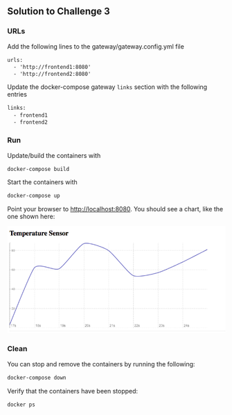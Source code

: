 ## Solution to Challenge 3

### URLs

Add the following lines to the gateway/gateway.config.yml file
```
urls:
  - 'http://frontend1:8080'
  - 'http://frontend2:8080'
```

Update the docker-compose gateway `links` section with the following entries
```sh
links:
  - frontend1
  - frontend2
```

### Run

Update/build the containers with
```sh
docker-compose build
```

Start the containers with
```sh
docker-compose up
```

Point your browser to [http://localhost:8080](). You should see a chart, like the one shown here:

![image](../images/frontend.png)


### Clean

You can stop and remove the containers by running the following:

```sh
docker-compose down
```

Verify that the containers have been stopped:

```sh
docker ps
```
